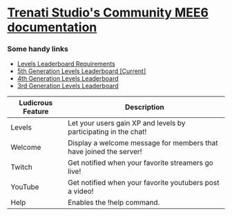 # [Trenati Studio's Community MEE6 documentation](https://github.com/TRENATTI/Mee6-documentation)

### Some handy links
* [Levels Leaderboard Requirements](docs/levels_xp.md)
* [5th Generation Levels Leaderboard [Current]](https://mee6.xyz/en/GoToSpace)
* [4th Generation Levels Leaderboard](https://mee6.xyz/leaderboard/368111424297238558)
* [3rd Generation Levels Leaderboard](https://mee6.xyz/leaderboard/352861569677262851)




|Ludicrous Feature|Description|
|-------|-----------|
|Levels|Let your users gain XP and levels by participating in the chat!|
|Welcome|Display a welcome message for members that have joined the server!|
|Twitch|Get notified when your favorite streamers go live!|
|YouTube|Get notified when your favorite youtubers post a video!|
|Help|Enables the !help command.|